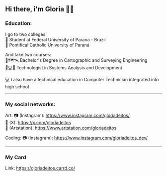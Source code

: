 ## Hi there, i'm Gloria 👋🪼 

<!--
**gloriadeitos/gloriadeitos** is a ✨ _special_ ✨ repository because its `README.md` (this file) appears on your GitHub profile.

Here are some ideas to get you started:

- 🔭 I’m currently working on ...
- 🌱 I’m currently learning ...
- 👯 I’m looking to collaborate on ...
- 🤔 I’m looking for help with ...
- 💬 Ask me about ...
- 📫 How to reach me: ...
- 😄 Pronouns: ...
- ⚡ Fun fact: ...
-->

### Education:
I go to two colleges: <br>
🏦 Student at Federal University of Parana - Brazil <br>
💒 Pontifical Catholic University of Paraná

And take two courses: <br>
🏦🗺️🛰️ Bachelor's Degree in Cartographic and Surveying Engineering <br>
💒💻🐙 Technologist in Systems Analysis and Development

💻 I also have a technical education in Computer Technician integrated into high school

---

### My social networks:

Art:
📷 (Instagram): https://www.instagram.com/gloriadeitos/ <br>
🪽 (X): https://x.com/gloriadeitos <br>
📔 (Artstation): https://www.artstation.com/gloriadeitos

Coding:
📷 (Instagram): https://www.instagram.com/gloriadeitos_dev/

---

### My Card
Link: https://gloriadeitos.carrd.co/
